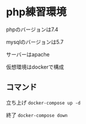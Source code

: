 # php練習環境

phpのバージョンは7.4

mysqlのバージョンは5.7

サーバーはapache

仮想環境はdockerで構成

## コマンド

立ち上げ
`docker-compose up -d`

終了
`docker-compose down`
